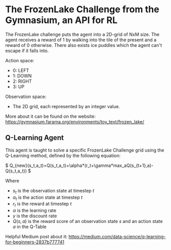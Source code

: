 # The FrozenLake Challenge from the Gymnasium, an API for RL
The FrozenLake challenge puts the agent into a 2D-grid of NxM size. The agent receives a reward of 1 by walking into the tile of the present and a reward of 0 otherwise. There also exists ice puddles which the agent can't escape if it falls into. 

Action space:
- 0: LEFT
- 1: DOWN
- 2: RIGHT
- 3: UP

Observation space:
- The 2D grid, each represented by an integer value.

More about it can be found on the website: https://gymnasium.farama.org/environments/toy_text/frozen_lake/

## Q-Learning Agent
This agent is taught to solve a specific FrozenLake Challenge grid using the Q-Learning method, defined by the following equation:

$ Q_{new}(s_t,a_t)=Q(s_t,a_t)+\alpha*(r_t+\gamma*max_aQ(s_{t+1},a)-Q(s_t,a_t)) $

Where 
- $s_t$ is the observation state at timestep $t$
- $a_t$ is the action state at timestep $t$
- $r_t$ is the reward at timestep $t$
- $\alpha$ is the learning rate
- $\gamma$ is the discount rate
- $Q(s,a)$ is the reward score of an observation state $s$ and an action state $a$ in the Q-Table 

Helpful Medium post about it: https://medium.com/data-science/q-learning-for-beginners-2837b777741